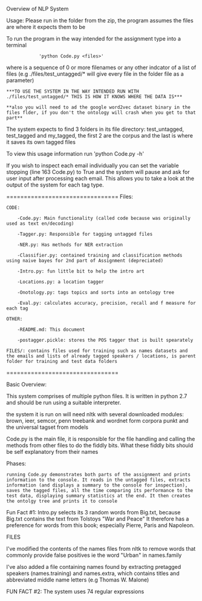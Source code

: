 Overview of NLP System
		
Usage:
Please run in the folder from the zip, the program assumes the files are where it expects them to be

To run the program in the way intended for the assignment type into a terminal 

				'python Code.py <files>'

where <files> is a sequence of 0 or more filenames or any other indcator of a list of files (e.g ./files/test_untagged/* will give every file in the folder file as a parameter)


	***TO USE THE SYSTEM IN THE WAY INTENDED RUN WITH ./files/test_untagged/* THIS IS HOW IT KNOWS WHERE THE DATA IS***

	**also you will need to ad the google word2vec dataset binary in the files flder, if you don't the ontology will crash when you get to that part**

The system expects to find 3 folders in its file directory: test_untagged, test_tagged and my_tagged, the first 2 are the corpus and the last is where it saves its own tagged files

To view this usage information run 'python Code.py -h'

If you wish to inspect each email individually you can set the variable stopping (line 163 Code.py) to True and the system will pause and ask for user input after processing each email. This allows you to take a look at the output of the system for each tag type.

================================
Files:

	CODE:

		-Code.py: Main functionality (called code because was originally used as text en/decoding)
 
		-Tagger.py: Responsible for tagging untagged files

		-NER.py: Has methods for NER extraction

		-Classifier.py: contained training and classification methods using naive bayes for 2nd part of Assignment (depreciated)

		-Intro.py: fun little bit to help the intro art

		-Locations.py: a location tagger

		-Onotology.py: tags topics and sorts into an ontology tree

		-Eval.py: calculates accuracy, precision, recall and f measure for each tag

	OTHER:

		-README.md: This document

		-postagger.pickle: stores the POS tagger that is built spearately		

	FILES/: contains files used for training such as names datasets and the emails and lists of already tagged speakers / locations, is parent folder for training and test data folders

================================

Basic Overview:

This system comprises of multiple python files. It is written in python 2.7 and should be run using a suitable interpreter.

the system it is run on will need nltk with several downloaded modules:
	brown, ieer, semcor, penn treebank and wordnet form corpora
	punkt and the universal tagset from models

Code.py is the main file, it is responsible for the file handling and calling the methods from other files to do the fiddly bits. What these fiddly bits should be self explanatory from their names

Phases:

	running Code.py demonstrates both parts of the assignment and prints information to the console. It reads in the untagged files, extracts information (and displays a summary to the console for inspection), saves the tagged files, all the time comparing its performance to the test data, displaying summary statistics at the end. It then creates the ontolgy tree and prints it to console


Fun Fact #1: Intro.py selects its 3 random words from Big.txt, because Big.txt contains the text from Tolstoys "War and Peace"
It therefore has a preference for words from this book; especially Pierre, Paris and Napoleon.


FILES

I've modified the contents of the names files from nltk to remove words that commonly provide false positives 
ie the word "Urban" in names.family

I've also added a file containing names found by extracting pretagged speakers (names.training) and names.extra, which contains titles and abbreviated middle name letters (e.g Thomas W. Malone)


FUN FACT #2: The system uses 74 regular expressions
